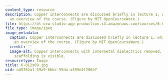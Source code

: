 ```yaml
---
content_type: resource
description: Copper interconnects are discussed briefly in lecture 1, which provides
  an overview of the course. (Figure by MIT OpenCourseWare.)
file: https://ol-ocw-studio-app-production.s3.amazonaws.com/courses/6-012-microelectronic-devices-and-circuits-spring-2009/a45762a159a96bbc55daa399e4f206e7_6-012s09.jpg
file_type: image/jpeg
image_metadata:
  caption: Copper interconnects are discussed briefly in lecture 1, which provides
    an overview of the course. (Figure by MIT OpenCourseWare.)
  credit: ''
  image-alt: Copper interconnects with intermetal dielectrics removed, so the metal
    scaffolding is visible.
resourcetype: Image
title: 6-012s09.jpg
uid: a45762a1-59a9-6bbc-55da-a399e4f206e7
---
```

